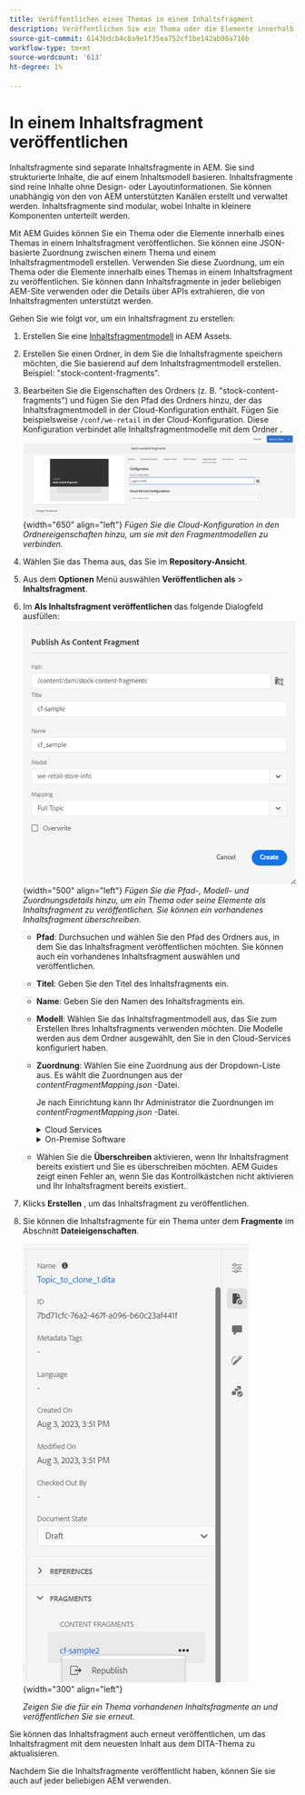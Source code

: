 ```yaml
---
title: Veröffentlichen eines Themas in einem Inhaltsfragment
description: Veröffentlichen Sie ein Thema oder die Elemente innerhalb eines Themas in einem Inhaltsfragment in AEM Handbüchern.  Erfahren Sie, wie Sie die für ein Thema vorhandenen Inhaltsfragmente anzeigen und erneut veröffentlichen können.
source-git-commit: 6143bdcb4c8a9e1f35ea752cf1be142ab98a716b
workflow-type: tm+mt
source-wordcount: '613'
ht-degree: 1%

---
```



# In einem Inhaltsfragment veröffentlichen

Inhaltsfragmente sind separate Inhaltsfragmente in AEM. Sie sind strukturierte Inhalte, die auf einem Inhaltsmodell basieren. Inhaltsfragmente sind reine Inhalte ohne Design- oder Layoutinformationen. Sie können unabhängig von den von AEM unterstützten Kanälen erstellt und verwaltet werden. Inhaltsfragmente sind modular, wobei Inhalte in kleinere Komponenten unterteilt werden.

Mit AEM Guides können Sie ein Thema oder die Elemente innerhalb eines Themas in einem Inhaltsfragment veröffentlichen. Sie können eine JSON-basierte Zuordnung zwischen einem Thema und einem Inhaltsfragmentmodell erstellen. Verwenden Sie diese Zuordnung, um ein Thema oder die Elemente innerhalb eines Themas in einem Inhaltsfragment zu veröffentlichen. Sie können dann Inhaltsfragmente in jeder beliebigen AEM-Site verwenden oder die Details über APIs extrahieren, die von Inhaltsfragmenten unterstützt werden.


Gehen Sie wie folgt vor, um ein Inhaltsfragment zu erstellen:

1. Erstellen Sie eine [Inhaltsfragmentmodell](https://experienceleague.adobe.com/docs/experience-manager-65/assets/content-fragments/content-fragments-models.html?lang=de) in AEM Assets.
1. Erstellen Sie einen Ordner, in dem Sie die Inhaltsfragmente speichern möchten, die Sie basierend auf dem Inhaltsfragmentmodell erstellen. Beispiel: &quot;stock-content-fragments&quot;.
1. Bearbeiten Sie die Eigenschaften des Ordners (z. B. &quot;stock-content-fragments&quot;) und fügen Sie den Pfad des Ordners hinzu, der das Inhaltsfragmentmodell in der Cloud-Konfiguration enthält.
Fügen Sie beispielsweise `/conf/we-retail` in der Cloud-Konfiguration. Diese Konfiguration verbindet alle Inhaltsfragmentmodelle mit dem Ordner .\
   ![Cloud-Konfigurationsdetails in den Ordnereigenschaften hinzufügen](images/fragment-folder-cloud-configuration.png){width="650" align="left"}
   *Fügen Sie die Cloud-Konfiguration in den Ordnereigenschaften hinzu, um sie mit den Fragmentmodellen zu verbinden.*
1. Wählen Sie das Thema aus, das Sie im **Repository-Ansicht**.
1. Aus dem **Optionen** Menü auswählen **Veröffentlichen als** > **Inhaltsfragment**.
1. Im **Als Inhaltsfragment veröffentlichen** das folgende Dialogfeld ausfüllen:
   ![Fügen Sie das Fragmentmodell und die Zuordnungsdetails im Dialogfeld Als Inhaltsfragment veröffentlichen hinzu](images/content-fragment-publish.png){width="500" align="left"}
   *Fügen Sie die Pfad-, Modell- und Zuordnungsdetails hinzu, um ein Thema oder seine Elemente als Inhaltsfragment zu veröffentlichen. Sie können ein vorhandenes Inhaltsfragment überschreiben.*

   * **Pfad**: Durchsuchen und wählen Sie den Pfad des Ordners aus, in dem Sie das Inhaltsfragment veröffentlichen möchten. Sie können auch ein vorhandenes Inhaltsfragment auswählen und veröffentlichen.
   * **Titel**: Geben Sie den Titel des Inhaltsfragments ein.
   * **Name**: Geben Sie den Namen des Inhaltsfragments ein.
   * **Modell**: Wählen Sie das Inhaltsfragmentmodell aus, das Sie zum Erstellen Ihres Inhaltsfragments verwenden möchten. Die Modelle werden aus dem Ordner ausgewählt, den Sie in den Cloud-Services konfiguriert haben.
   * **Zuordnung**: Wählen Sie eine Zuordnung aus der Dropdown-Liste aus. Es wählt die Zuordnungen aus der *contentFragmentMapping.json* -Datei.



     Je nach Einrichtung kann Ihr Administrator die Zuordnungen im *contentFragmentMapping.json* -Datei.

     <details>
        <summary>Cloud Services</summary>

     Erfahren Sie mehr über das [Erstellen einer Zuordnung zwischen einem Thema und einem Inhaltsfragment](../cs-install-guide/conf-content-fragment-mapping-cs.md) im Cloud Service-Installations- und Konfigurationshandbuch.
     </details>

     <details>
        <summary> On-Premise Software</summary>

     Erfahren Sie mehr über das [Erstellen einer Zuordnung zwischen einem Thema und einem Inhaltsfragment](../install-guide/conf-content-fragment-mapping.md) im On-Premise-Installations- und Konfigurationshandbuch.

     </details>
   * Wählen Sie die **Überschreiben** aktivieren, wenn Ihr Inhaltsfragment bereits existiert und Sie es überschreiben möchten. AEM Guides zeigt einen Fehler an, wenn Sie das Kontrollkästchen nicht aktivieren und Ihr Inhaltsfragment bereits existiert.
1. Klicks **Erstellen** , um das Inhaltsfragment zu veröffentlichen.
1. Sie können die Inhaltsfragmente für ein Thema unter dem **Fragmente** im Abschnitt **Dateieigenschaften**.

   ![Inhaltsfragmente für ein Thema anzeigen](images/topic-content-fragments.png){width="300" align="left"}

   *Zeigen Sie die für ein Thema vorhandenen Inhaltsfragmente an und veröffentlichen Sie sie erneut.*

Sie können das Inhaltsfragment auch erneut veröffentlichen, um das Inhaltsfragment mit dem neuesten Inhalt aus dem DITA-Thema zu aktualisieren.



Nachdem Sie die Inhaltsfragmente veröffentlicht haben, können Sie sie auch auf jeder beliebigen AEM verwenden.

